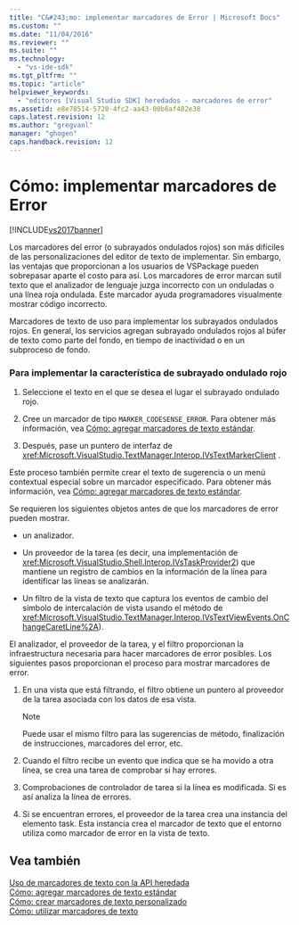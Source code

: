 ```yaml
---
title: "C&#243;mo: implementar marcadores de Error | Microsoft Docs"
ms.custom: ""
ms.date: "11/04/2016"
ms.reviewer: ""
ms.suite: ""
ms.technology: 
  - "vs-ide-sdk"
ms.tgt_pltfrm: ""
ms.topic: "article"
helpviewer_keywords: 
  - "editores [Visual Studio SDK] heredados - marcadores de error"
ms.assetid: e8e78514-5720-4fc2-aa43-00b6af482e38
caps.latest.revision: 12
ms.author: "gregvanl"
manager: "ghogen"
caps.handback.revision: 12
---
```

# C&#243;mo: implementar marcadores de Error
[!INCLUDE[vs2017banner](../code-quality/includes/vs2017banner.md)]

Los marcadores del error \(o subrayados ondulados rojos\) son más difíciles de las personalizaciones del editor de texto de implementar.  Sin embargo, las ventajas que proporcionan a los usuarios de VSPackage pueden sobrepasar aparte el costo para así.  Los marcadores de error marcan sutil texto que el analizador de lenguaje juzga incorrecto con un onduladas o una línea roja ondulada.  Este marcador ayuda programadores visualmente mostrar código incorrecto.  
  
 Marcadores de texto de uso para implementar los subrayados ondulados rojos.  En general, los servicios agregan subrayado ondulados rojos al búfer de texto como parte del fondo, en tiempo de inactividad o en un subproceso de fondo.  
  
### Para implementar la característica de subrayado ondulado rojo  
  
1.  Seleccione el texto en el que se desea el lugar el subrayado ondulado rojo.  
  
2.  Cree un marcador de tipo `MARKER_CODESENSE_ERROR`.  Para obtener más información, vea [Cómo: agregar marcadores de texto estándar](../extensibility/how-to-add-standard-text-markers.md).  
  
3.  Después, pase un puntero de interfaz de <xref:Microsoft.VisualStudio.TextManager.Interop.IVsTextMarkerClient> .  
  
 Este proceso también permite crear el texto de sugerencia o un menú contextual especial sobre un marcador especificado.  Para obtener más información, vea [Cómo: agregar marcadores de texto estándar](../extensibility/how-to-add-standard-text-markers.md).  
  
 Se requieren los siguientes objetos antes de que los marcadores de error pueden mostrar.  
  
-   un analizador.  
  
-   Un proveedor de la tarea \(es decir, una implementación de <xref:Microsoft.VisualStudio.Shell.Interop.IVsTaskProvider2>\) que mantiene un registro de cambios en la información de la línea para identificar las líneas se analizarán.  
  
-   Un filtro de la vista de texto que captura los eventos de cambio del símbolo de intercalación de vista usando el método de <xref:Microsoft.VisualStudio.TextManager.Interop.IVsTextViewEvents.OnChangeCaretLine%2A>\).  
  
 El analizador, el proveedor de la tarea, y el filtro proporcionan la infraestructura necesaria para hacer marcadores de error posibles.  Los siguientes pasos proporcionan el proceso para mostrar marcadores de error.  
  
1.  En una vista que está filtrando, el filtro obtiene un puntero al proveedor de la tarea asociada con los datos de esa vista.  
  
    > [!NOTE]
    >  Puede usar el mismo filtro para las sugerencias de método, finalización de instrucciones, marcadores del error, etc.  
  
2.  Cuando el filtro recibe un evento que indica que se ha movido a otra línea, se crea una tarea de comprobar si hay errores.  
  
3.  Comprobaciones de controlador de tarea si la línea es modificada.  Si es así analiza la línea de errores.  
  
4.  Si se encuentran errores, el proveedor de la tarea crea una instancia del elemento task.  Esta instancia crea el marcador de texto que el entorno utiliza como marcador de error en la vista de texto.  
  
## Vea también  
 [Uso de marcadores de texto con la API heredada](../extensibility/using-text-markers-with-the-legacy-api.md)   
 [Cómo: agregar marcadores de texto estándar](../extensibility/how-to-add-standard-text-markers.md)   
 [Cómo: crear marcadores de texto personalizado](../extensibility/how-to-create-custom-text-markers.md)   
 [Cómo: utilizar marcadores de texto](../extensibility/how-to-use-text-markers.md)